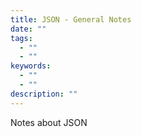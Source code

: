 ```yaml
---
title: JSON - General Notes
date: ""
tags:
  - ""
  - ""
keywords:
  - ""
  - ""
description: ""
---
```


Notes about JSON
